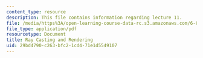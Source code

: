 ```yaml
---
content_type: resource
description: This file contains information regarding lecture 11.
file: /media/https%3A/open-learning-course-data-rc.s3.amazonaws.com/6-837-computer-graphics-fall-2012/29bd4790c263bfc21cd471e1d5549107_MIT6_837F12_Lec11.pdf
file_type: application/pdf
resourcetype: Document
title: Ray Casting and Rendering
uid: 29bd4790-c263-bfc2-1cd4-71e1d5549107
---
```

